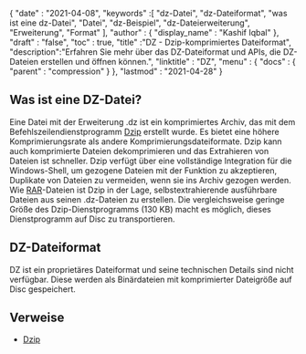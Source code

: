 {
  "date" : "2021-04-08",
  "keywords" :[ "dz-Datei", "dz-Dateiformat", "was ist eine dz-Datei", "Datei", "dz-Beispiel", "dz-Dateierweiterung", "Erweiterung", "Format" ],
  "author" : {
    "display_name" : "Kashif Iqbal"
},
  "draft" : "false",
  "toc" : true,
  "title" :"DZ - Dzip-komprimiertes Dateiformat",
  "description":"Erfahren Sie mehr über das DZ-Dateiformat und APIs, die DZ-Dateien erstellen und öffnen können.",
  "linktitle" : "DZ",
  "menu" : {
    "docs" : {
      "parent" : "compression"
}
},
  "lastmod" : "2021-04-28"
}

## Was ist eine DZ-Datei?

Eine Datei mit der Erweiterung .dz ist ein komprimiertes Archiv, das mit dem Befehlszeilendienstprogramm [Dzip](https://speeddemosarchive.com/dzip/) erstellt wurde. Es bietet eine höhere Komprimierungsrate als andere Komprimierungsdateiformate. Dzip kann auch komprimierte Dateien dekomprimieren und das Extrahieren von Dateien ist schneller. Dzip verfügt über eine vollständige Integration für die Windows-Shell, um gezogene Dateien mit der Funktion zu akzeptieren, Duplikate von Dateien zu vermeiden, wenn sie ins Archiv gezogen werden. Wie [RAR](/de/compression/rar/)-Dateien ist Dzip in der Lage, selbstextrahierende ausführbare Dateien aus seinen .dz-Dateien zu erstellen. Die vergleichsweise geringe Größe des Dzip-Dienstprogramms (130 KB) macht es möglich, dieses Dienstprogramm auf Disc zu transportieren.

## DZ-Dateiformat

DZ ist ein proprietäres Dateiformat und seine technischen Details sind nicht verfügbar. Diese werden als Binärdateien mit komprimierter Dateigröße auf Disc gespeichert.

## Verweise

* [Dzip](https://speeddemosarchive.com/dzip/)

